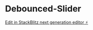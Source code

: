 # Debounced-Slider

[Edit in StackBlitz next generation editor ⚡️](https://stackblitz.com/~/github.com/samnumber7/Debounced-Slider)